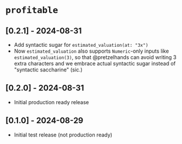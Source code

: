 # `profitable`

## [0.2.1] - 2024-08-31

- Add syntactic sugar for `estimated_valuation(at: "3x")`
- Now `estimated_valuation` also supports `Numeric`-only inputs like `estimated_valuation(3)`, so that @pretzelhands can avoid writing 3 extra characters and we embrace actual syntactic sugar instead of "syntactic saccharine" (sic.)

## [0.2.0] - 2024-08-31

- Initial production ready release

## [0.1.0] - 2024-08-29

- Initial test release (not production ready)